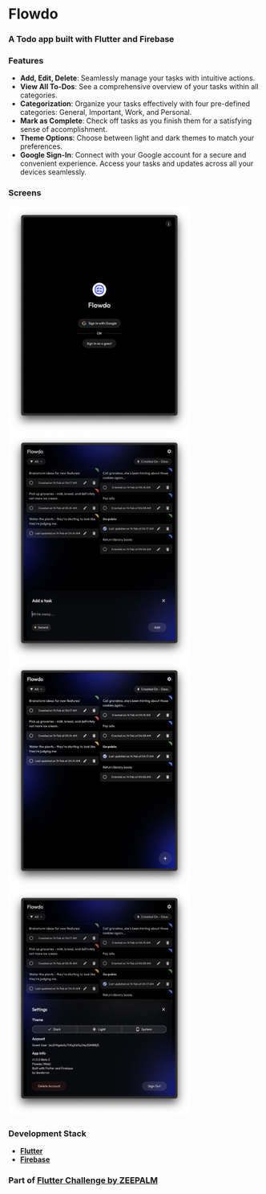 # Flowdo

### A Todo app built with Flutter and Firebase

### Features
- **Add, Edit, Delete**: Seamlessly manage your tasks with intuitive actions.
- **View All To-Dos**: See a comprehensive overview of your tasks within all categories.
- **Categorization**: Organize your tasks effectively with four pre-defined categories: General, Important, Work, and Personal.
- **Mark as Complete**: Check off tasks as you finish them for a satisfying sense of accomplishment.
- **Theme Options**: Choose between light and dark themes to match your preferences.
- **Google Sign-In**: Connect with your Google account for a secure and convenient experience. Access your tasks and updates across all your devices seamlessly.

### Screens

<img src="screens/1.png" height="450"><img src="screens/2.png" height="450">
<img src="screens/3.png" height="450"><img src="screens/4.png" height="450">

### Development Stack
- <a href="https://flutter.dev/">**Flutter**</a>
- <a href="https://firebase.google.com/">**Firebase**</a>


<!-- 
## Commands

- Build APK for `android-arm` platform
  
  ```
  flutter build apk --split-per-abi --target-platform android-arm 
  ```

- Build APK for all platforms

  ```
  flutter build apk --split-per-abi
  ``` -->

### Part of <a href="https://www.zeepalm.com/flutter-challenge">Flutter Challenge by ZEEPALM</a>
